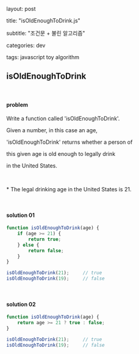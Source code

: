 layout: post

title: "isOldEnoughToDrink.js"

subtitle: "조건문 + 불린 알고리즘"

categories: dev

tags: javascript toy algorithm

## isOldEnoughToDrink

<br>

#### problem

Write a function called 'isOldEnoughToDrink'.

Given a number, in this case an age,

'isOldEnoughToDrink' returns whether a person of

this given age is old enough to legally drink

in the United States.

<br>

\* The legal drinking age in the United States is 21.

<br>

#### solution 01

```javascript
function isOldEnoughToDrink(age) {
    if (age >= 21) {
        return true;
    } else {
        return false;
    }
}

isOldEnoughToDrink(21); 	// true
isOldEnoughToDrink(19); 	// false
```

<br>

#### solution 02

```javascript
function isOldEnoughToDrink(age) {
    return age >= 21 ? true : false;
}

isOldEnoughToDrink(21); 	// true
isOldEnoughToDrink(19); 	// false
```

<br>

